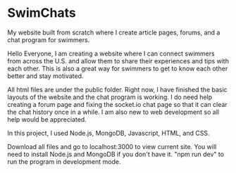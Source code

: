 # SwimChats
My website built from scratch where I create article pages, forums, and a chat program for swimmers.

Hello Everyone, I am creating a website where I can connect swimmers from across the U.S. and allow them to share their experiences and tips with each other. This is also a great way for swimmers to get to know each other better and stay motivated. 

All html files are under the public folder. Right now, I have finished the basic layouts of the website and the chat program is working. I do need help creating a forum page and fixing the socket.io chat page so that it can clear the chat history once in a while. I am also new to web development so all help would be appreciated.

In this project, I used Node.js, MongoDB, Javascript, HTML, and CSS.

Download all files and go to localhost:3000 to view current site. You will need to install Node.js and MongoDB if you don't have it. "npm run dev" to run the program in development mode.

